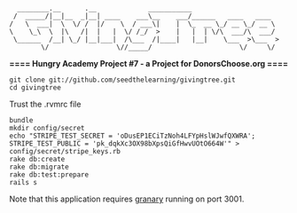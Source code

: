 ```
  ________.__      .__             ___________
 /  _____/|__|__  _|__| ____    ___\__    ___/______   ____   ____
/   \  ___|  \  \/ /  |/    \  / ___\|    |  \_  __ \_/ __ \_/ __ \
\    \_\  \  |\   /|  |   |  \/ /_/  >    |   |  | \/\  ___/\  ___/
 \______  /__| \_/ |__|___|  /\___  /|____|   |__|    \___  >\___  >
        \/                 \//_____/                      \/     \/
```
__==== Hungry Academy Project #7 - a Project for DonorsChoose.org ====__

```
git clone git://github.com/seedthelearning/givingtree.git
cd givingtree
```
Trust the .rvmrc file
```
bundle
mkdir config/secret
echo "STRIPE_TEST_SECRET = 'oDusEP1ECiTzNoh4LFYpHslWJwfQXWRA'; STRIPE_TEST_PUBLIC = 'pk_dqkXc3OX98bXpsQiGfHwvUOtO664W'" > config/secret/stripe_keys.rb
rake db:create
rake db:migrate
rake db:test:prepare
rails s
```

Note that this application requires [granary](https://github.com/seedthelearning/granary) running on port 3001.
